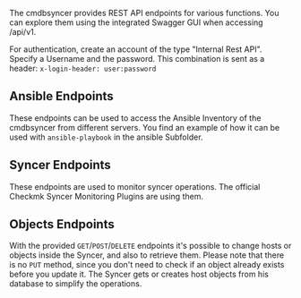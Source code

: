 The cmdbsyncer provides REST API endpoints for various functions. You can explore them using the integrated Swagger GUI when accessing /api/v1.

For authentication, create an account of the type "Internal Rest API". Specify a Username and the password. This combination is sent as a header: `x-login-header: user:password`

## Ansible Endpoints
These endpoints can be used to access the Ansible Inventory of the cmdbsyncer from different servers. You find an example of how it can be used with `ansible-playbook` in the ansible Subfolder.


## Syncer Endpoints
These endpoints are used to monitor syncer operations. The official Checkmk Syncer Monitoring Plugins are using them.


## Objects Endpoints
With the provided `GET`/`POST`/`DELETE` endpoints it's possible to change hosts or objects inside the Syncer, and also to retrieve them. Please note that there is no `PUT` method, since you don't need to check if an object already exists before you update it. The Syncer gets or creates host objects from his database to simplify the operations.